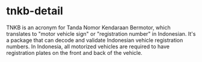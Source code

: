 # tnkb-detail


TNKB is an acronym for Tanda Nomor Kendaraan Bermotor, which translates to "motor vehicle sign" or "registration number" in Indonesian. It's a package that can decode and validate Indonesian vehicle registration numbers. 
In Indonesia, all motorized vehicles are required to have registration plates on the front and back of the vehicle.
